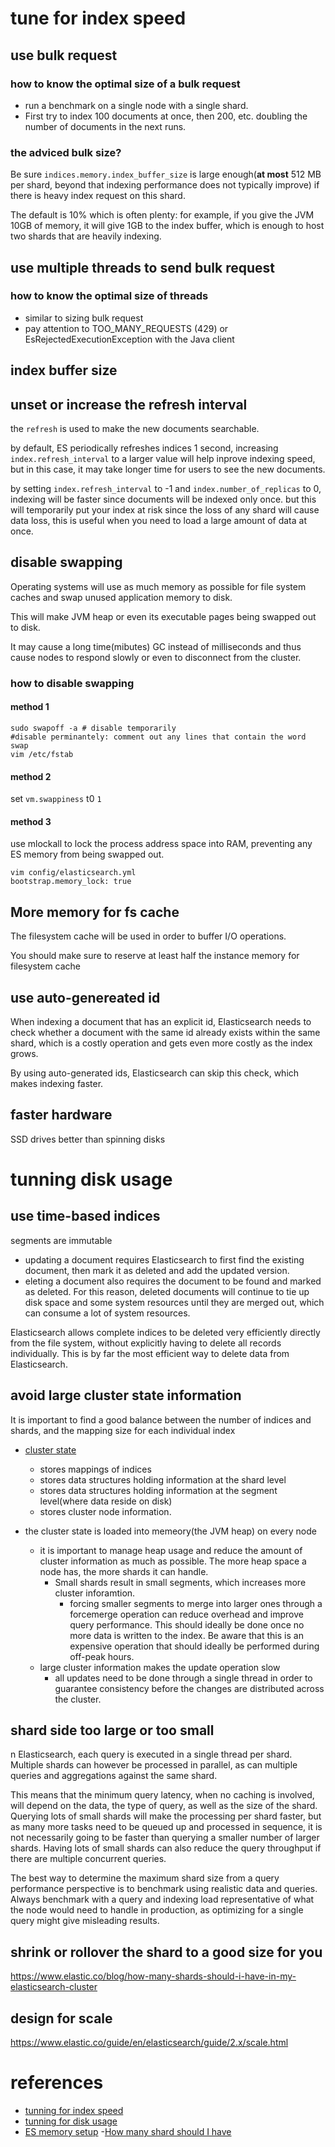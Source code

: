 # tune for index speed

## use bulk request

### how to know the optimal size of a bulk request
- run a benchmark on a single node with a single shard. 
- First try to index 100 documents at once, then 200,  etc. doubling the number of documents in the next runs.

### the adviced bulk size?

Be sure `indices.memory.index_buffer_size` is large enough(__at most__ 512 MB per shard, beyond that indexing performance does not typically improve) if there is heavy index request on this shard.
 
The default is 10% which is often plenty: for example, if you give the JVM 10GB of memory, it will give 1GB to the index buffer, which is enough to host two shards that are heavily indexing.


## use multiple threads to send bulk request

### how to know the optimal size of threads

- similar to sizing bulk request
- pay attention to TOO_MANY_REQUESTS (429) or EsRejectedExecutionException with the Java client

## index buffer size

## unset or increase the refresh interval

the `refresh` is used to make the new documents searchable.

by default, ES  periodically refreshes indices 1 second, increasing `index.refresh_interval` to a larger value will help inprove indexing speed, but in this case, it may take longer time for users to see the new documents.

by setting `index.refresh_interval` to -1 and `index.number_of_replicas` to 0, indexing will be faster since documents will be indexed only once. but this will temporarily put your index at risk since the loss of any shard will cause data loss, this is useful when you need to load a large amount of data at once.

## disable swapping

Operating systems will use as much memory as possible for file system caches and swap unused application memory to disk. 

This will make JVM heap or even its executable pages being swapped out to disk.

It may cause a long time(mibutes) GC instead of milliseconds and thus cause nodes to respond slowly or even to disconnect from the cluster.

### how to disable swapping
#### method 1
```
sudo swapoff -a # disable temporarily
#disable perminantely: comment out any lines that contain the word swap
vim /etc/fstab

```
#### method 2
set `vm.swappiness` t0 `1`

#### method 3

use mlockall to lock the process address space into RAM, preventing any ES memory from being swapped out.
```
vim config/elasticsearch.yml
bootstrap.memory_lock: true

```

## More memory for fs cache 

The filesystem cache will be used in order to buffer I/O operations. 

You should make sure to reserve at least half the instance memory for filesystem cache

## use auto-genereated id

When indexing a document that has an explicit id, Elasticsearch needs to check whether a document with the same id already exists within the same shard, which is a costly operation and gets even more costly as the index grows. 

By using auto-generated ids, Elasticsearch can skip this check, which makes indexing faster.

## faster hardware

SSD drives better than spinning disks

# tunning disk usage

##  use time-based indices

segments are immutable
 - updating a document requires Elasticsearch to first find the existing document, then mark it as deleted and add the updated version. 
 - eleting a document also requires the document to be found and marked as deleted. For this reason, deleted documents will continue to tie up disk space and some system resources until they are merged out, which can consume a lot of system resources.

Elasticsearch allows complete indices to be deleted very efficiently directly from the file system, without explicitly having to delete all records individually. This is by far the most efficient way to delete data from Elasticsearch.

## avoid large cluster state information

 It is important to find a good balance between the number of indices and shards, and the mapping size for each individual index
 
- [cluster state](https://www.elastic.co/guide/en/elasticsearch/guide/2.x/finite-scale.html#finite-scale)
  - stores mappings of indices
  - stores data structures holding information at the shard level
  - stores data structures holding information at the segment level(where data reside on disk)
  - stores cluster node information.

- the cluster state is loaded into memeory(the JVM heap) on every node 
  - it is important to manage heap usage and reduce the amount of cluster information as much as possible. The more heap space a node has, the more shards it can handle.
    - Small shards result in small segments, which increases more cluster inforamtion.
      - forcing smaller segments to merge into larger ones through a forcemerge operation can reduce overhead and improve query performance. This should ideally be done once no more data is written to the index. Be aware that this is an expensive operation that should ideally be performed during off-peak hours.
  - large cluster information makes the update operation slow
    - all updates need to be done through a single thread in order to guarantee consistency before the changes are distributed across the cluster.
 
## shard side too large or too small 
n Elasticsearch, each query is executed in a single thread per shard. Multiple shards can however be processed in parallel, as can multiple queries and aggregations against the same shard.

This means that the minimum query latency, when no caching is involved, will depend on the data, the type of query, as well as the size of the shard. Querying lots of small shards will make the processing per shard faster, but as many more tasks need to be queued up and processed in sequence, it is not necessarily going to be faster than querying a smaller number of larger shards. Having lots of small shards can also reduce the query throughput if there are multiple concurrent queries.

The best way to determine the maximum shard size from a query performance perspective is to benchmark using realistic data and queries. Always benchmark with a query and indexing load representative of what the node would need to handle in production, as optimizing for a single query might give misleading results.

## shrink or rollover the shard to a good size for you

https://www.elastic.co/blog/how-many-shards-should-i-have-in-my-elasticsearch-cluster

## design for scale

https://www.elastic.co/guide/en/elasticsearch/guide/2.x/scale.html

# references

- [tunning for index speed](https://www.elastic.co/guide/en/elasticsearch/reference/current/tune-for-indexing-speed.html)
- [tunning for disk usage](https://www.elastic.co/guide/en/elasticsearch/reference/current/tune-for-disk-usage.html)
- [ES memory setup](https://www.elastic.co/guide/en/elasticsearch/reference/current/setup-configuration-memory.html)
-[How many shard should I have](https://www.elastic.co/blog/how-many-shards-should-i-have-in-my-elasticsearch-cluster)
